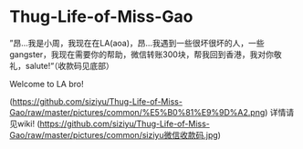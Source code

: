 # Thug-Life-of-Miss-Gao
”昂...我是小周，我现在在LA(aoa)，昂...我遇到一些很坏很坏的人，一些gangster，我现在需要你的帮助，微信转账300块，帮我回到香港，我对你敬礼，salute!“（收款码见底部）

Welcome to LA bro!

(https://github.com/siziyu/Thug-Life-of-Miss-Gao/raw/master/pictures/common/%E5%B0%81%E9%9D%A2.png)
详情请见wiki!
(https://github.com/siziyu/Thug-Life-of-Miss-Gao/raw/master/pictures/common/siziyu微信收款码.jpg)
